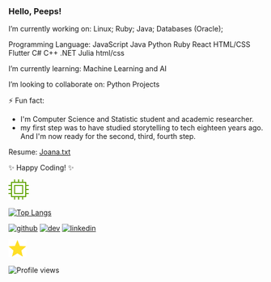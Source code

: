 ### Hello, Peeps!

I’m currently working on:
Linux;
Ruby;
Java;
Databases (Oracle);


Programming Language: 
JavaScript 
Java 
Python
Ruby
React
HTML/CSS
Flutter 
C#
C++
.NET
Julia
html/css


 I’m currently learning:
Machine Learning and AI


 I’m looking to collaborate on: Python Projects 

⚡ Fun fact:

- I'm Computer Science and Statistic student and academic researcher. 
- my first step was to have studied storytelling to tech eighteen years ago. And I'm now ready for the second, third, fourth step.

Resume:
[Joana.txt](https://github.com/jocrv/jocrv/files/8104956/Joana.Crivella.txt)






✨ Happy Coding! ✨


<a href='https://docs.github.com/en/developers'><img src='https://raw.githubusercontent.com/acervenky/animated-github-badges/master/assets/devbadge.gif' width='40' height='40'></a> 

[![Top Langs](https://github-readme-stats.vercel.app/api/top-langs/?username=jocrv)](https://github.com/jocrv/github-readme-stats)

[<img src='https://cdn.jsdelivr.net/npm/simple-icons@3.0.1/icons/github.svg' alt='github' height='40'>](https://github.com/jocrv)  [<img src='https://cdn.jsdelivr.net/npm/simple-icons@3.0.1/icons/hashnode.svg' alt='dev' height='40'>](https://hashnode.com/@antech0110)  [<img src='https://cdn.jsdelivr.net/npm/simple-icons@3.0.1/icons/linkedin.svg' alt='linkedin' height='40'>](https://www.linkedin.com/in/https://www.linkedin.com/in/joana-crivella-14252b121//)  

<a href='https://stars.github.com/'><img src='https://raw.githubusercontent.com/acervenky/animated-github-badges/master/assets/starbadge.gif' width='35' height='35'></a> 

![Profile views](https://gpvc.arturio.dev/jocrv)  

<!--
**jocrv/jocrv** is a ✨ _special_ ✨ repository because its `README.md` (this file) appears on your GitHub profile.

Here are some ideas to get you started:

- 🔭 I’m currently working on ...
- 🌱 I’m currently learning ...
- 👯 I’m looking to collaborate on ...
- 🤔 I’m looking for help with ...
- 💬 Ask me about ...
- 📫 How to reach me: ...
- 😄 Pronouns: ...
- ⚡ Fun fact: ...
-->




